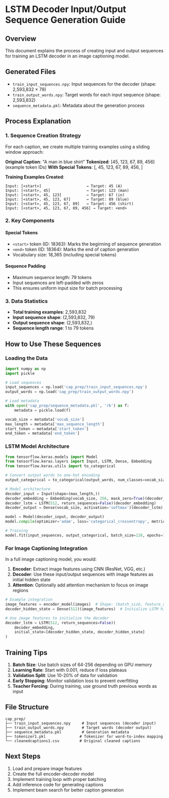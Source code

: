# LSTM Decoder Input/Output Sequence Generation Guide

## Overview

This document explains the process of creating input and output sequences for training an LSTM decoder in an image captioning model.

## Generated Files

- `train_input_sequences.npy`: Input sequences for the decoder (shape: 2,593,832 × 79)
- `train_output_words.npy`: Target words for each input sequence (shape: 2,593,832)
- `sequence_metadata.pkl`: Metadata about the generation process

## Process Explanation

### 1. Sequence Creation Strategy

For each caption, we create multiple training examples using a sliding window approach:

**Original Caption**: "A man in blue shirt"
**Tokenized**: [45, 123, 67, 89, 456] (example token IDs)
**With Special Tokens**: [<start>, 45, 123, 67, 89, 456, <end>]

**Training Examples Created**:

```
Input: [<start>]                    → Target: 45 (A)
Input: [<start>, 45]                → Target: 123 (man)
Input: [<start>, 45, 123]           → Target: 67 (in)
Input: [<start>, 45, 123, 67]       → Target: 89 (blue)
Input: [<start>, 45, 123, 67, 89]   → Target: 456 (shirt)
Input: [<start>, 45, 123, 67, 89, 456] → Target: <end>
```

### 2. Key Components

#### Special Tokens

- `<start>` token (ID: 18363): Marks the beginning of sequence generation
- `<end>` token (ID: 18364): Marks the end of caption generation
- Vocabulary size: 18,365 (including special tokens)

#### Sequence Padding

- Maximum sequence length: 79 tokens
- Input sequences are left-padded with zeros
- This ensures uniform input size for batch processing

### 3. Data Statistics

- **Total training examples**: 2,593,832
- **Input sequence shape**: (2,593,832, 79)
- **Output sequence shape**: (2,593,832,)
- **Sequence length range**: 1 to 79 tokens

## How to Use These Sequences

### Loading the Data

```python
import numpy as np
import pickle

# Load sequences
input_sequences = np.load('cap_prep/train_input_sequences.npy')
output_words = np.load('cap_prep/train_output_words.npy')

# Load metadata
with open('cap_prep/sequence_metadata.pkl', 'rb') as f:
    metadata = pickle.load(f)

vocab_size = metadata['vocab_size']
max_length = metadata['max_sequence_length']
start_token = metadata['start_token']
end_token = metadata['end_token']
```

### LSTM Model Architecture

```python
from tensorflow.keras.models import Model
from tensorflow.keras.layers import Input, LSTM, Dense, Embedding
from tensorflow.keras.utils import to_categorical

# Convert output words to one-hot encoding
output_categorical = to_categorical(output_words, num_classes=vocab_size)

# Model architecture
decoder_input = Input(shape=(max_length,))
decoder_embedding = Embedding(vocab_size, 256, mask_zero=True)(decoder_input)
decoder_lstm = LSTM(512, return_sequences=False)(decoder_embedding)
decoder_output = Dense(vocab_size, activation='softmax')(decoder_lstm)

model = Model(decoder_input, decoder_output)
model.compile(optimizer='adam', loss='categorical_crossentropy', metrics=['accuracy'])

# Training
model.fit(input_sequences, output_categorical, batch_size=128, epochs=10)
```

### For Image Captioning Integration

In a full image captioning model, you would:

1. **Encoder**: Extract image features using CNN (ResNet, VGG, etc.)
2. **Decoder**: Use these input/output sequences with image features as initial hidden state
3. **Attention**: Optionally add attention mechanism to focus on image regions

```python
# Example integration
image_features = encoder_model(images)  # Shape: (batch_size, feature_dim)
decoder_hidden_state = Dense(512)(image_features)  # Initialize LSTM hidden state

# Use image features to initialize the decoder
decoder_lstm = LSTM(512, return_sequences=False)(
    decoder_embedding,
    initial_state=[decoder_hidden_state, decoder_hidden_state]
)
```

## Training Tips

1. **Batch Size**: Use batch sizes of 64-256 depending on GPU memory
2. **Learning Rate**: Start with 0.001, reduce if loss plateaus
3. **Validation Split**: Use 10-20% of data for validation
4. **Early Stopping**: Monitor validation loss to prevent overfitting
5. **Teacher Forcing**: During training, use ground truth previous words as input

## File Structure

```
cap_prep/
├── train_input_sequences.npy     # Input sequences (decoder input)
├── train_output_words.npy        # Target words (decoder output)
├── sequence_metadata.pkl         # Generation metadata
├── tokenizer1.pkl               # Tokenizer for word-to-index mapping
└── cleanedcaptions1.csv         # Original cleaned captions
```

## Next Steps

1. Load and prepare image features
2. Create the full encoder-decoder model
3. Implement training loop with proper batching
4. Add inference code for generating captions
5. Implement beam search for better caption generation
